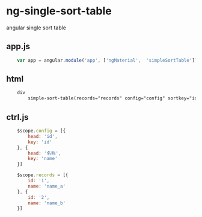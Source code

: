 # ng-single-sort-table
angular single sort table

## app.js

```js
    var app = angular.module('app', ['ngMaterial',  'simpleSortTable']);
```

## html

```html
    div
        simple-sort-table(records="records" config="config" sortkey="id")
```

## ctrl.js

```js
    $scope.config = [{
        head: 'id',
        key: 'id'
    }, {
        head: '名称',
        key: 'name'
    }]

    $scope.records = [{
        id: '1',
        name: 'name_a'
    }, {
        id: '2',
        name: 'name_b'
    }]
```
